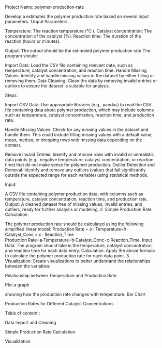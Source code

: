Project Name: polymer-production-rate

Develop a  estimates the polymer production rate based on several input parameters.
1.Input Parameters:

Temperature: The reaction temperature (°C ).
Catalyst concentration: The concentration of the catalyst (%).
Reaction time: The duration of the reaction (hours or minutes).

Output:
The output should be the estimated polymer production rate
The program should:

Import Data: 
Load the CSV file containing relevant data, such as temperature, catalyst concentration, and reaction time.
Handle Missing Values: 
Identify and handle missing values in the dataset by either filling or removing them.
Data Cleaning:
Clean the data by removing invalid entries or outliers to ensure the dataset is suitable for analysis.

Steps:

Import CSV Data: Use appropriate libraries (e.g., pandas) to read the CSV file containing data about polymer production, which may include columns such as temperature, catalyst concentration, reaction time, and production rate.

Handle Missing Values: Check for any missing values in the dataset and handle them. This could include filling missing values with a default value, mean, median, or dropping rows with missing data depending on the context.

Remove Invalid Entries: Identify and remove rows with invalid or unrealistic data points (e.g., negative temperature, catalyst concentration, or reaction time) that do not make sense for polymer production.
Outlier Detection and Removal: Identify and remove any outliers (values that fall significantly outside the expected range for each variable) using statistical methods.

Input:

A CSV file containing polymer production data, with columns such as temperature, catalyst concentration, reaction time, and production rate.
Output:
A cleaned dataset free of missing values, invalid entries, and outliers, ready for further analysis or modeling.
2. Simple Production Rate Calculation:

The polymer production rate should be calculated using the following simplified linear model:
Production Rate = 𝑎
⋅
Temperature=𝑏
⋅
Catalyst_Conc = 𝑐
⋅
Reaction_Time
Production Rate=a⋅Temperature=b⋅Catalyst_Conc=c⋅Reaction_Time.
Input Data: The program should take in the temperature, catalyst concentration, and reaction time for each data entry.
Calculation: Apply the above formula to calculate the polymer production rate for each data point.
3. Visualization:
Create visualizations to better understand the relationships between the variables:

Relationship between Temperature and Production Rate:

Plot a graph 

showing how the production rate changes with temperature.
Bar Chart 

Production Rates for Different Catalyst Concentrations

Table of content :

Data Import and Cleaning

Simple Production Rate Calculation

Visualization
